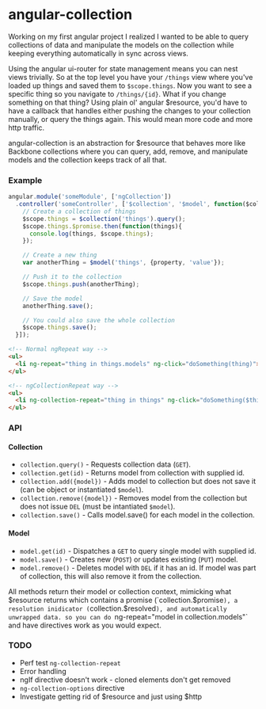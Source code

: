 angular-collection
==================

Working on my first angular project I realized I wanted to be able to query collections of data and manipulate the models on the collection while keeping everything automatically in sync across views.

Using the angular ui-router for state management means you can nest views trivially. So at the top level you have your `/things` view where you've loaded up things and saved them to `$scope.things`. Now you want to see a specific thing so you navigate to `/things/{id}`. What if you change something on that thing? Using plain ol' angular $resource, you'd have to have a callback that handles either pushing the changes to your collection manually, or query the things again. This would mean more code and more http traffic.

angular-collection is an abstraction for $resource that behaves more like Backbone collections where you can query, add, remove, and manipulate models and the collection keeps track of all that.

### Example

``` javascript
angular.module('someModule', ['ngCollection'])
  .controller('someController', ['$collection', '$model', function($collection, $model){
    // Create a collection of things
    $scope.things = $collection('things').query();
    $scope.things.$promise.then(function(things){
      console.log(things, $scope.things);
    });

    // Create a new thing
    var anotherThing = $model('things', {property, 'value'});

    // Push it to the collection
    $scope.things.push(anotherThing);

    // Save the model
    anotherThing.save();

    // You could also save the whole collection
    $scope.things.save();
  }]);
```

``` html
<!-- Normal ngRepeat way -->
<ul>
  <li ng-repeat="thing in things.models" ng-click="doSomething(thing)">{{ thing.attributes.id }}</li>
</ul>

<!-- ngCollectionRepeat way -->
<ul>
  <li ng-collection-repeat="thing in things" ng-click="doSomething($this)">{{ thing.id }}</li>
</ul>
```

### API

#### Collection

* `collection.query()` - Requests collection data (`GET`).
* `collection.get(id)` - Returns model from collection with supplied id.
* `collection.add({model})` - Adds model to collection but does not save it (can be object or instantiated `$model`).
* `collection.remove({model})` - Removes model from the collection but does not issue `DEL` (must be intantiated `$model`).
* `collection.save()` - Calls model.save() for each model in the collection.

#### Model

* `model.get(id)` - Dispatches a `GET` to query single model with supplied id.
* `model.save()` - Creates new (`POST`) or updates existing (`PUT`) model.
* `model.remove()` - Deletes model with `DEL` if it has an id. If model was part of collection, this will also remove it from the collection.

All methods return their model or collection context, mimicking what $resource returns which contains a promise (`collection.$promise`), a resolution inidicator (`collection.$resolved`), and automatically unwrapped data. so you can do `ng-repeat="model in collection.models"` and have directives work as you would expect.

### TODO

* Perf test `ng-collection-repeat`
* Error handling
* ngIf directive doesn't work - cloned elements don't get removed
* `ng-collection-options` directive
* Investigate getting rid of $resource and just using $http

